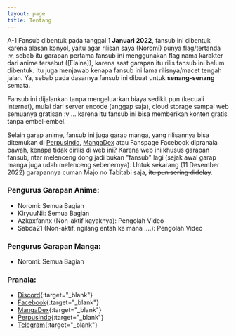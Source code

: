 ```yaml
---
layout: page
title: Tentang
---
```


A-1 Fansub dibentuk pada tanggal **1 Januari 2022**, fansub ini dibentuk karena alasan konyol, yaitu agar rilisan saya (Noromi) punya flag/tertanda :v, sebab itu garapan pertama fansub ini menggunakan flag nama karakter dari anime tersebut ([Elaina]), karena saat garapan itu rilis fansub ini belum dibentuk.
Itu juga menjawab kenapa fansub ini lama rilisnya/macet tengah jalan. Ya, sebab pada dasarnya fansub ini dibuat untuk **senang-senang** semata.

Fansub ini dijalankan tanpa mengeluarkan biaya sedikit pun (kecuali internet), mulai dari server encode (anggap saja), cloud storage sampai web semuanya gratisan :v ... karena itu fansub ini bisa memberikan konten gratis tanpa embel-embel.

Selain garap anime, fansub ini juga garap manga, yang rilisannya bisa ditemukan di [PerpusIndo](https://www.perpusindo.info/sharelist?kat=buku&user=Rokhiq&cari=&kartel=), [MangaDex](https://mangadex.org/group/80317136-cd7f-4f4c-bc43-95499301d19a) atau Fanspage Facebook dipranala bawah, kenapa tidak dirilis di web ini? Karena web ini khusus garapan fansub, ntar melenceng dong jadi bukan "fansub" lagi (sejak awal garap manga juga udah melenceng sebenernya). Untuk sekarang (11 Desember 2022) garapannya cuman Majo no Tabitabi saja, ~~itu pun sering didelay~~.

### Pengurus Garapan Anime:

- Noromi: Semua Bagian<br>
- KiryuuNii: Semua Bagian<br>
- Azkaxfannx (Non-aktif ~~kayaknya~~): Pengolah Video<br>
- Sabda21 (Non-aktif, ngilang entah ke mana ....): Pengolah Video<br>

### Pengurus Garapan Manga:

- Noromi: Semua Bagian

### Pranala:

- [Discord](https://discord.gg/8QeuePwYgV){:target="_blank"}
- [Facebook](https://fb.me/a1fansub){:target="_blank"}
- [MangaDex](https://mangadex.org/group/80317136-cd7f-4f4c-bc43-95499301d19a/a-1-translation){:target="_blank"}
- [PerpusIndo](https://www.perpusindo.info/sharelist/a-1fansub){:target="_blank"}
- [Telegram](https://a1fansub.t.me){:target="_blank"}